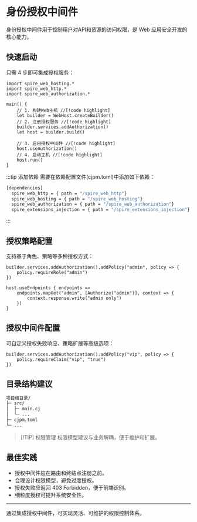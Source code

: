 # 身份授权中间件

身份授权中间件用于控制用户对API和资源的访问权限，是 Web 应用安全开发的核心能力。

## 快速启动

只需 4 步即可集成授权服务：

```cangjie
import spire_web_hosting.*
import spire_web_http.*
import spire_web_authorization.*

main() {
    // 1. 构建Web主机 //[!code highlight]
    let builder = WebHost.createBuilder()
    // 2. 注册授权服务 //[!code highlight]
    builder.services.addAuthorization()
    let host = builder.build()

    // 3. 启用授权中间件 //[!code highlight]
    host.useAuthorization()
    // 4. 启动主机 //[!code highlight]
    host.run()
}
```

:::tip 添加依赖
需要在依赖配置文件(cjpm.toml)中添加如下依赖：

```bash
[dependencies]
  spire_web_http = { path = "/spire_web_http"}
  spire_web_hosting = { path = "/spire_web_hosting"}
  spire_web_authorization = { path = "/spire_web_authorization"}
  spire_extensions_injection = { path = "/spire_extensions_injection"}
```
:::

## 授权策略配置

支持基于角色、策略等多种授权方式：

```cangjie
builder.services.addAuthorization().addPolicy("admin", policy => {
    policy.requireRole("admin")
})

host.useEndpoints { endpoints =>
    endpoints.mapGet("admin", [Authorize("admin")], context => {
        context.response.write("admin only")
    })
}
```

## 授权中间件配置

可自定义授权失败响应、策略扩展等高级选项：

```cangjie
builder.services.addAuthorization().addPolicy("vip", policy => {
    policy.requireClaim("vip", "true")
})
```

## 目录结构建议

```bash
项目根目录/
├─ src/
│  ├─ main.cj
│  └─ ...
├─ cjpm.toml
└─ ...
```
> [!TIP] 权限管理
> 权限模型建议与业务解耦，便于维护和扩展。

## 最佳实践

- 授权中间件应在路由和终结点注册之前。
- 合理设计权限模型，避免过度授权。
- 授权失败应返回 403 Forbidden，便于前端识别。
- 细粒度授权可提升系统安全性。

---

通过集成授权中间件，可实现灵活、可维护的权限控制体系。
